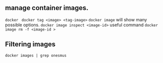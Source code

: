## manage container images.

`docker `
`docker tag <image> <tag-image>`
`docker image` will show many possible options.
`docker image inspect <image-id>` useful command
`docker image rm -f <image-id >`

## Filtering images

`docker images | grep onesmus`
